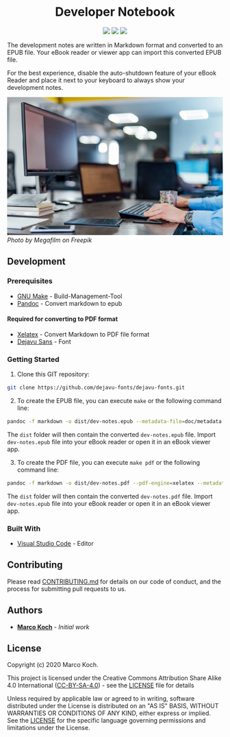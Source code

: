 <h1 align="center">
Developer Notebook
</h1>

<p align="center">
<a href="http://commonmark.org" title="Made with Markdown"><img src="https://img.shields.io/badge/Made%20with-Markdown-1f425f.svg"></a>
<a href="https://github.com/markoch/developer-notebook/commits/" title="Last Commit"><img src="https://img.shields.io/github/last-commit/markoch/developer-notebook?style=flat"></a>
<a href="https://travis-ci.org/markoch/developer-notebook" title="Build Status"><img src="https://travis-ci.org/markoch/developer-notebook.svg?branch=master"></a>
</p>

The development notes are written in Markdown format and converted to an EPUB file. Your eBook reader or viewer app can import this converted EPUB file.

For the best experience, disable the auto-shutdown feature of your eBook Reader and place it next to your keyboard to always show your development notes.

![Ebook Reader](/doc/images/ebook-keyboard.jpg)
*Photo by Megafilm on Freepik*

## Development

### Prerequisites

* [GNU Make](https://www.gnu.org/software/make) -  Build-Management-Tool
* [Pandoc](https://pandoc.org) - Convert markdown to epub

#### Required for converting to PDF format

* [Xelatex](http://www.texts.io/download) - Convert Markdown to PDF file format
* [Dejavu Sans](https://github.com/dejavu-fonts/dejavu-fonts) - Font

### Getting Started

1. Clone this GIT repository:
````sh
git clone https://github.com/dejavu-fonts/dejavu-fonts.git
````

2. To create the EPUB file, you can execute `make` or the following command line:

````sh
pandoc -f markdown -o dist/dev-notes.epub --metadata-file=doc/metadata.yml doc/dev-notes.md --toc --toc-depth=3
````

The `dist` folder will then contain the converted `dev-notes.epub` file. Import `dev-notes.epub` file into your eBook reader or open it in an eBook viewer app.

3. To create the PDF file, you can execute `make pdf` or the following command line:

````sh
pandoc -f markdown -o dist/dev-notes.pdf --pdf-engine=xelatex --metadata-file=doc/metadata.yml doc/dev-notes.md --toc --toc-depth=3
````

The `dist` folder will then contain the converted `dev-notes.pdf` file. Import `dev-notes.epub` file into your eBook reader or open it in an eBook viewer app.

### Built With

* [Visual Studio Code](https://code.visualstudio.com) - Editor

## Contributing

Please read [CONTRIBUTING.md](https://gist.github.com/PurpleBooth/b24679402957c63ec426) for details on our code of conduct, and the process for submitting pull requests to us.

## Authors

* **[Marco Koch](https://github.com/markoch)** - *Initial work*

## License

Copyright (c) 2020 Marco Koch.

This project is licensed under the Creative Commons Attribution Share Alike 4.0 International ([CC-BY-SA-4.0](https://creativecommons.org/licenses/by-sa/4.0)) - see the [LICENSE](LICENSE) file for details

Unless required by applicable law or agreed to in writing, software distributed under the License is distributed on an "AS IS" BASIS, WITHOUT WARRANTIES OR CONDITIONS OF ANY KIND, either express or implied. See the [LICENSE](LICENSE) for the specific language governing permissions and limitations under the License.

